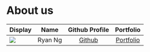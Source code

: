 # About us

Display |   Name   |              Github Profile              | Portfolio 
--------|:--------:|:----------------------------------------:|:---------:
![](https://via.placeholder.com/100.png?text=Photo) | Ryan Ng  | [Github](https://github.com/goodguyryan) | [Portfolio](docs/team/johndoe.md)

